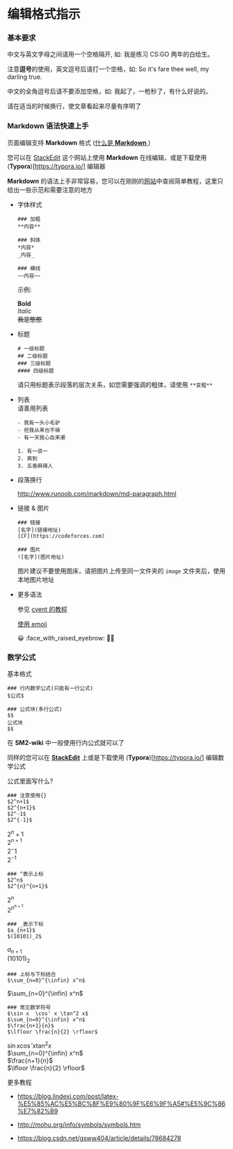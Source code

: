 # 编辑格式指示

### 基本要求

中文与英文字母之间请用一个空格隔开, 如: 我是练习 CS:GO 两年的白给生。

注意**逗号**的使用，英文逗号后请打一个空格，如: So it's fare thee well, my darling true. 

中文的全角逗号后请不要添加空格，如: 我起了，一枪秒了，有什么好说的。

请在适当的时候换行，使文章看起来尽量有序明了

### Markdown 语法快速上手

页面编辑支持 **Markdown** 格式 ([什么是 **Markdown** ](http://www.runoob.com/markdown/md-tutorial.html))

您可以在 [StackEdit](https://stackedit.io/app#) 这个网站上使用 **Markdown** 在线编辑，或是下载使用 (**Typora**)[https://typora.io/] 编辑器

**Markdown** 的语法上手非常容易，您可以在刚刚的[网站](http://www.runoob.com/markdown/md-tutorial.html)中查阅简单教程，这里只给出一些示范和需要注意的地方

- 字体样式

  ```
  ### 加粗
  **内容**
  
  ### 斜体
  *内容*
  _内容_
  
  ### 横线
  ~~内容~~
  ```
  示例:
 
  **Bold**  
  *Italic*  
  ~~我是憨憨~~  
  
- 标题  

  ```
  # 一级标题
  ## 二级标题
  ### 三级标题
  #### 四级标题
  ```
  请只用标题表示段落的层次关系，如您需要强调的粗体，请使用 ``**变粗**``

- 列表  
  请善用列表
  
  ```
  - 我有一头小毛驴
  - 但我从来也不骑
  - 有一天我心血来潮
  
  1. 有一说一
  2. 爽到
  3. 五香麻辣人
  ```

- 段落换行
  
  http://www.runoob.com/markdown/md-paragraph.html
  
- 链接 & 图片
  
  ```
  ### 链接
  [名字](链接地址)
  [CF](https://codeforces.com)
  
  ### 图片
  ![名字](图片地址)
  ```
  
  图片建议不要使用图床，请把图片上传至同一文件夹的 ``image`` 文件夹后，使用本地图片地址
  
- 更多语法

  参见 [cyent 的教程](https://cyent.github.io/markdown-with-mkdocs-material/syntax/main/)
  
  [使用 emoji ](https://cyent.github.io/markdown-with-mkdocs-material/syntax/emoji_usage/) 
  
  :grinning:   :face_with_raised_eyebrow:    :man_technologist:


### 数学公式

基本格式

```
### 行内数学公式(只能有一行公式)
$公式$

### 公式块(多行公式)
$$
公式块
$$
```

在 **SM2-wiki** 中一般使用行内公式就可以了

同样的您可以在 [**StackEdit**](https://stackedit.io/app#) 上或是下载使用 (**Typora**)[https://typora.io/] 编辑数学公式

公式里面写什么? 

```
### 注意使用{}
$2^n+1$
$2^{n+1}$
$2^-1$
$2^{-1}$
```
$2^n+1$  
$2^{n+1}$  
$2^-1$   
$2^{-1}$  

```
### ^表示上标
$2^n$
$2^{n}^{n+1}$
```
$2^n$  
$2^{n}^{n+1}$  

```
### _表示下标
$a_{n+1}$
$(10101)_2$
```
$a_{n+1}$  
$(10101)_2$  

```
### 上标与下标结合
$\sum_{n=0}^{\infin} x^n$
```
$\sum_{n=0}^{\infin} x^n$  

```
### 常见数学符号
$\sin x  \cos' x \tan^2 x$
$\sum_{n=0}^{\infin} x^n$
$\frac{n+1}{n}$
$\lfloor \frac{n}{2} \rfloor$
```

$\sin x  \cos' x \tan^2 x$  
$\sum_{n=0}^{\infin} x^n$  
$\frac{n+1}{n}$  
$\lfloor \frac{n}{2} \rfloor$

更多教程

- https://blog.lindexi.com/post/latex-%E5%85%AC%E5%BC%8F%E9%80%9F%E6%9F%A5#%E5%9C%86%E7%82%B9

- http://mohu.org/info/symbols/symbols.htm

- https://blog.csdn.net/gsww404/article/details/78684278


